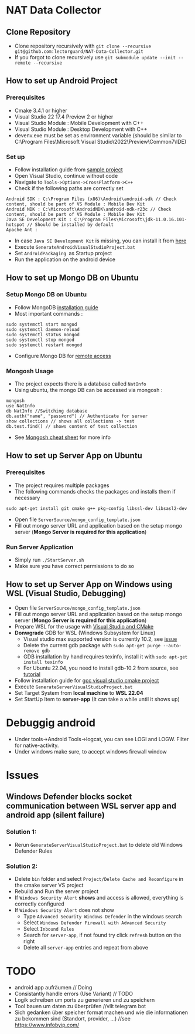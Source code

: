 # NAT Data Collector

## Clone Repository

* Clone repository recursively with `git clone --recursive git@github.com:lectorguard/NAT-Data-Collector.git`
* If you forgot to clone recursively use `git submodule update --init --remote --recursive`

## How to set up Android Project

### Prerequisites

* Cmake 3.4.1 or higher
* Visual Studio 22 17.4 Preview 2 or higher
* Visual Studio Module : Mobile Development with C++
* Visual Studio Module : Desktop Development with C++
* devenv.exe must be set as environment variable (should be similar to C:\Program Files\Microsoft Visual Studio\2022\Preview\Common7\IDE)

### Set up

* Follow installation guide from [sample project](https://github.com/lectorguard/Android-CMake-VisualStudio-Sample)
* Open Visual Studio, continue without code
* Navigate to `Tools->Options->CrossPlatform->C++`
* Check if the following paths are correctly set
```
Android SDK : C:\Program Files (x86)\Android\android-sdk // Check content, should be part of VS Module : Mobile Dev Kit
Android NDK : C:\Microsoft\AndroidNDK\android-ndk-r23c // Check content, should be part of VS Module : Mobile Dev Kit
Java SE Development Kit : C:\Program Files\Microsoft\jdk-11.0.16.101-hotspot // Should be installed by default
Apache Ant : 
```
* In case `Java SE Development Kit` is missing, you can install it from [here](https://aka.ms/download-jdk/microsoft-jdk-11.0.12.7.1-windows-x64.msi) 
* Execute `GenerateAndroidVisualStudioProject.bat`
* Set `AndroidPackaging `as Startup project
* Run the application on the android device

## How to set up Mongo DB on Ubuntu

### Setup Mongo DB on Ubuntu

* Follow MongoDB [installation guide](https://www.mongodb.com/docs/manual/tutorial/install-mongodb-on-ubuntu/)
* Most important commands :
```
sudo systemctl start mongod
sudo systemctl daemon-reload
sudo systemctl status mongod
sudo systemctl stop mongod
sudo systemctl restart mongod
```
* Configure Mongo DB for [remote access](https://indianceo.medium.com/how-to-connect-to-your-remote-mongodb-server-68725a8e53f)

### Mongosh Usage

* The project expects there is a database called `NatInfo`
* Using ubuntu, the mongo DB can be accessed via mongosh : 
```
mongosh
use NatInfo
db NatInfo //Switching database
db.auth("name", "password") // Authenticate for server
show collections // shows all collections -> test
db.test.find() // shows content of test collection
```
* See [Mongosh cheat sheet](https://www.mongodb.com/developer/products/mongodb/cheat-sheet/) for more info

## How to set up Server App on Ubuntu

### Prerequisites

* The project requires multiple packages
* The following commands checks the packages and installs them if necessary

`sudo apt-get install git cmake g++ pkg-config libssl-dev libsasl2-dev`

* Open file `ServerSource/mongo_config_template.json`
* Fill out mongo server URL and application based on the setup mongo server (**Mongo Server is required for this application**)

### Run Server Application

* Simply run `./StartServer.sh`
* Make sure you have correct permissions to do so

## How to set up Server App on Windows using WSL (Visual Studio, Debugging)

* Open file `ServerSource/mongo_config_template.json`
* Fill out mongo server URL and application based on the setup mongo server (**Mongo Server is required for this application**)
* Prepare WSL for the usage with [Visual Studio and CMake](https://learn.microsoft.com/en-us/cpp/build/walkthrough-build-debug-wsl2?view=msvc-170)
* **Donwgrade** GDB for WSL (Windows Subsystem for Linux) 
  * Visual studio max supported version is currently 10.2, see [issue](https://github.com/microsoft/vscode-cpptools/issues/9704)
  * Delete the current gdb package with `sudo apt-get purge --auto-remove gdb`
  * GDB installation by hand requires texinfo, install it with `sudo apt-get install texinfo`
  * For Ubuntu 22.04, you need to install gdb-10.2 from source, see [tutorial](http://www.gdbtutorial.com/tutorial/how-install-gdb)  
* Follow installation guide for [gcc visual studio cmake project](https://www.youtube.com/watch?v=IKI2w75aAow)
* Execute `GenerateServerVisualStudioProject.bat`
* Set Target System from **local machine** to **WSL 22.04**
* Set StartUp Item to **server-app** (It can take a while until it shows up)

# Debuggig android

* Under tools->Android Tools->logcat, you can see LOGI and LOGW. Filter for native-activity.
* Under windows make sure, to accept windows firewall window

# Issues 

## Windows Defender blocks socket communication between WSL server app and android app (silent failure)

### Solution 1: 

* Rerun `GenerateServerVisualStudioProject.bat` to delete old Windows Defender Rules

### Solution 2:

* Delete `bin` folder and select `Project/Delete Cache and Reconfigure` in the cmake server VS project
* Rebuild and Run the server project
* If `Windows Security Alert` **shows** and access is allowed, everything is correctly configured
* If `Windows Security Alert` does not show
	* Type `Advanced Security Windows Defender` in the windows search
	* Select `Windows Defender Firewall with Advanced Security`
	* Select `Inbound Rules`
	* Search for `server-app`, if not found try click `refresh` button on the right
	* Delete all `server-app` entries and repeat from above

# TODO

* android app aufräumen // Doing
* Consistantly handle errors  (Use Variant<Error or Actual Type>) // TODO
* Logik schreiben um ports zu generieren und zu speichern
* Tool bauen um daten zu überprüfen //vllt telegram bot
* Sich gedanken über speicher format machen und wie die informationen zu bekommen sind (Standort, provider, ...) //see https://www.infobyip.com/


